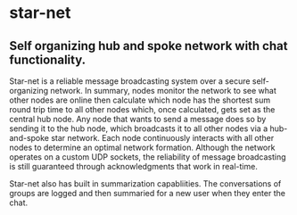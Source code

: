 # star-net
## Self organizing hub and spoke network with chat functionality.

Star-net is a reliable message broadcasting system over a secure self-organizing network. In summary, nodes monitor the network to see what other nodes are online then calculate which node has the shortest sum round trip time to all other nodes which, once calculated, gets set as the central hub node. Any node that wants to send a message does so by sending it to the hub node, which broadcasts it to all other nodes via a hub-and-spoke star network. Each node continuously interacts with all other nodes to determine an optimal network formation. Although the network operates on a custom UDP sockets, the reliability of message broadcasting is still guaranteed through acknowledgments that work in real-time.

Star-net also has built in summarization capabliities.  The conversations of groups are logged and then summaried for a new user when they enter the chat.
